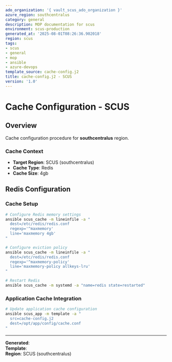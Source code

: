 ```yaml
---
ado_organization: '{ vault_scus_ado_organization }'
azure_region: southcentralus
category: general
description: MOP documentation for scus
environment: scus-production
generated_at: '2025-08-01T08:26:36.902018'
region: scus
tags:
- scus
- general
- mop
- ansible
- azure-devops
template_source: cache-config.j2
title: cache-config.j2 - SCUS
version: '1.0'
---
```



# Cache Configuration - SCUS

## Overview

Cache configuration procedure for **southcentralus** region.

### Cache Context

- **Target Region**: SCUS (southcentralus)
- **Cache Type**: Redis
- **Cache Size**: 4gb

## Redis Configuration

### Cache Setup
```bash
# Configure Redis memory settings
ansible scus_cache -m lineinfile -a "
  dest=/etc/redis/redis.conf
  regexp='^maxmemory'
  line='maxmemory 4gb'
"

# Configure eviction policy
ansible scus_cache -m lineinfile -a "
  dest=/etc/redis/redis.conf
  regexp='^maxmemory-policy'
  line='maxmemory-policy allkeys-lru'
"

# Restart Redis
ansible scus_cache -m systemd -a "name=redis state=restarted"
```

### Application Cache Integration
```bash
# Update application cache configuration
ansible scus_app -m template -a "
  src=cache-config.j2
  dest=/opt/app/config/cache.conf
"
```

---

**Generated**:   
**Template**:   
**Region**: SCUS (southcentralus)
